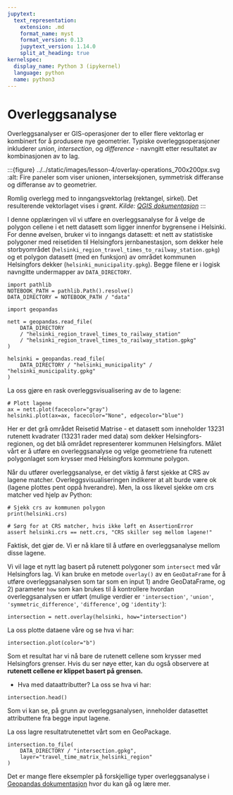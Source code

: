 ```yaml
---
jupytext:
  text_representation:
    extension: .md
    format_name: myst
    format_version: 0.13
    jupytext_version: 1.14.0
    split_at_heading: true
kernelspec:
  display_name: Python 3 (ipykernel)
  language: python
  name: python3
---
```


# Overleggsanalyse

Overleggsanalyser er GIS-operasjoner der to eller flere vektorlag er
kombinert for å produsere nye geometrier. Typiske overleggsoperasjoner inkluderer *union*,
*intersection*, og *difference* - navngitt etter resultatet av kombinasjonen av
to lag.


:::{figure} ../../static/images/lesson-4/overlay-operations_700x200px.svg
:alt: Fire paneler som viser unionen, interseksjonen, symmetrisk differanse og differanse av to geometrier.

Romlig overlegg med to inngangsvektorlag (rektangel, sirkel). Det resulterende vektorlaget vises i grønt. *Kilde: [QGIS dokumentasjon](https://docs.qgis.org/latest/en/docs/gentle_gis_introduction/vector_spatial_analysis_buffers.html#figure-overlay-operations)*
:::


I denne opplæringen vil vi utføre en overleggsanalyse for å velge de polygon
cellene i et nett datasett som ligger innenfor bygrensene i Helsinki. For denne
øvelsen, bruker vi to inngangs datasett: et nett av statistiske polygoner med
reisetiden til Helsingfors jernbanestasjon, som dekker hele storbyområdet (`helsinki_region_travel_times_to_railway_station.gpkg`) og et polygon
datasett (med en funksjon) av området kommunen Helsingfors dekker
(`helsinki_municipality.gpkg`). Begge filene er i logisk navngitte undermapper
av `DATA_DIRECTORY`.

```{code-cell} python
import pathlib 
NOTEBOOK_PATH = pathlib.Path().resolve()
DATA_DIRECTORY = NOTEBOOK_PATH / "data"
```

```{code-cell} python
import geopandas

nett = geopandas.read_file(
    DATA_DIRECTORY
    / "helsinki_region_travel_times_to_railway_station"
    / "helsinki_region_travel_times_to_railway_station.gpkg"
)

helsinki = geopandas.read_file(
    DATA_DIRECTORY / "helsinki_municipality" / "helsinki_municipality.gpkg"
)
```

La oss gjøre en rask overleggsvisualisering av de to lagene:

```{code-cell} python
# Plott lagene
ax = nett.plot(facecolor="gray")
helsinki.plot(ax=ax, facecolor="None", edgecolor="blue")
```

Her er det grå området Reisetid Matrise - et datasett som inneholder 13231
rutenett kvadrater (13231 rader med data) som dekker Helsingfors-regionen, og det blå området representerer kommunen Helsingfors. Målet vårt er å utføre en overleggsanalyse og velge geometriene fra rutenett polygonlaget som krysser
med Helsingfors kommune polygon.

Når du utfører overleggsanalyse, er det viktig å først sjekke at CRS
av lagene matcher. Overleggsvisualiseringen indikerer at alt burde være
ok (lagene plottes pent oppå hverandre). Men, la oss
likevel sjekke om crs matcher ved hjelp av Python:

```{code-cell} python
# Sjekk crs av kommunen polygon
print(helsinki.crs)
```

```{code-cell} python
# Sørg for at CRS matcher, hvis ikke løft en AssertionError
assert helsinki.crs == nett.crs, "CRS skiller seg mellom lagene!"
```

Faktisk, det gjør de. Vi er nå klare til å utføre en overleggsanalyse mellom disse lagene. 

Vi vil lage et nytt lag basert på rutenett polygoner som `intersect` med vår
Helsingfors lag. Vi kan bruke en metode `overlay()` av en `GeoDataFrame` for å utføre
overleggsanalysen som tar som en input 1) andre GeoDataFrame, og 2)
parameter `how` som kan brukes til å kontrollere hvordan overleggsanalysen er
utført (mulige verdier er `'intersection'`, `'union'`,
`'symmetric_difference'`, `'difference'`, og `'identity'`):

```{code-cell} python
intersection = nett.overlay(helsinki, how="intersection")
```

La oss plotte dataene våre og se hva vi har:

```{code-cell} python
intersection.plot(color="b")
```

Som et resultat har vi nå bare de rutenett cellene som krysser med Helsingfors
grenser. Hvis du ser nøye etter, kan du også observere at **rutenett cellene er
klippet basert på grensen.**

- Hva med dataattributter? La oss se hva vi har:

```{code-cell} python
intersection.head()
```

Som vi kan se, på grunn av overleggsanalysen, inneholder datasettet attributtene
fra begge input lagene.

La oss lagre resultatrutenettet vårt som en GeoPackage.

```{code-cell} python
intersection.to_file(
    DATA_DIRECTORY / "intersection.gpkg",
    layer="travel_time_matrix_helsinki_region"
)
```

Det er mange flere eksempler på forskjellige typer overleggsanalyse i
[Geopandas dokumentasjon](http://geopandas.org/set_operations.html) hvor du
kan gå og lære mer.